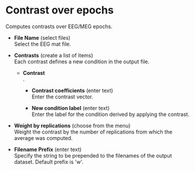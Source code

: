# Contrast over epochs  
Computes contrasts over EEG/MEG epochs.  

* **File Name** (select files)  
Select the EEG mat file.  

* **Contrasts** (create a list of items)  
Each contrast defines a new condition in the output file.  

    * **Contrast**   
    .  

        * **Contrast coefficients** (enter text)  
        Enter the contrast vector.  

        * **New condition label** (enter text)  
        Enter the label for the condition derived by applying the contrast.  

* **Weight by replications** (choose from the menu)  
Weight the contrast by the number of replications from which the average was computed.  

* **Filename Prefix** (enter text)  
Specify the string to be prepended to the filenames of the output dataset. Default prefix is 'w'.  
